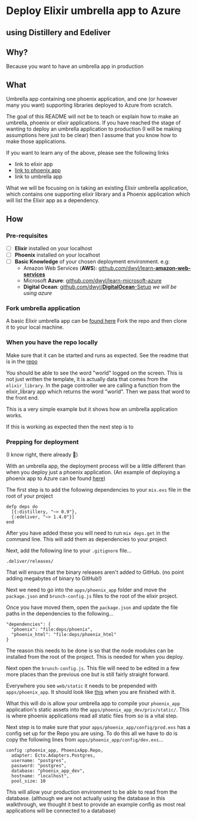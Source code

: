 # Deploy Elixir umbrella app to Azure
## using Distillery and Edeliver

## Why?
Because you want to have an umbrella app in production

## What
Umbrella app containing one phoenix application, and one (or however many you
want)
supporting libraries deployed to Azure from scratch.

The goal of this README will not be to teach or explain how to make an umbrella,
phoenix or elixir applications. If you have reached the stage of wanting to
deploy an umbrella application to production (I will be making assumptions here
just to be clear) then I assume that you know how to make those applications.

If you want to learn any of the above, please see the following links

- link to elixir app
- [link to phoenix app](https://github.com/dwyl/learn-phoenix-framework/blob/master/simple-server.md)
- link to umbrella app

What we will be focusing on is taking an existing Elixir umbrella application,
which contains one supporting elixir library and a Phoenix application which
will list the Elixir app as a dependency.

## How

### Pre-requisites
+ [ ] **Elixir** installed on your localhost
+ [ ] **Phoenix** installed on your localhost
+ [ ] **Basic Knowledge** of your chosen deployment environment. e.g:
  + Amazon Web Services (**AWS**):
  [github.com/dwyl/learn-**amazon-web-services**](https://github.com/dwyl/learn-amazon-web-services)
  + Microsoft **Azure**: [github.com/dwyl/learn-microsoft-azure](https://github.com/dwyl/learn-microsoft-**azure**)
  + **Digital Ocean**: [github.com/dwyl/**DigitalOcean**-Setup](https://github.com/dwyl/DigitalOcean-Setup)
  _we will be using azure_

### Fork umbrella application

A basic Elixir umbrella app can be [found here](https://github.com/RobStallion/example_umbrella_deployment)
Fork the repo and then clone it to your local machine.

### When you have the repo locally

Make sure that it can be started and runs as expected. See the readme that is in
the [repo](https://github.com/RobStallion/example_umbrella_deployment)

You should be able to see the word "world" logged on the screen. This is not
just written the template, it is actually data that comes from the
`elixir_library`. In the page controller we are calling a function from the
elixir_library app which returns the word "world". Then we pass that word to the
front end.

This is a very simple example but it shows how an umbrella application works.

If this is working as expected then the next step is to

### Prepping for deployment
(I know right, there already 👊)

With an umbrella app, the deployment process will be a little different than
when you deploy just a phoenix application. (An example of deploying a phoenix
app to Azure can be found
[here](https://github.com/dwyl/learn-phoenix-framework/blob/master/production-deployment.md))

The first step is to add the following dependencies to your `mix.exs` file in
the root of your project
```
defp deps do
  [{:distillery, "~> 0.9"},
  {:edeliver, "~> 1.4.0"}]
end
```

After you have added these you will need to run `mix deps.get` in the command
line. This will add them as dependencies to your project

Next, add the following line to your `.gitignore` file...
```
.deliver/releases/
```
That will ensure that the binary releases aren't added to GitHub.
(no point adding megabytes of binary to GitHub!)

Next we need to go into the `apps/phoenix_app` folder and move the
`package.json` and `brunch-config.js` files to the root of the elixir project.

Once you have moved them, open the `package.json` and update the file paths in
the dependencies to the following...

```
"dependencies": {
  "phoenix": "file:deps/phoenix",
  "phoenix_html": "file:deps/phoenix_html"
}
```

The reason this needs to be done is so that the node modules can be installed
from the root of the project. This is needed for when you deploy.

Next open the `brunch-config.js`. This file will need to be edited in a few more
places than the previous one but is still fairly straight forward.

Everywhere you see `web/static` it needs to be prepended with `apps/phoenix_app`.
It should look like
[this](https://github.com/katbow/umbrella_deployment/blob/master/brunch-config.js)
when you are finished with it.

What this will do is allow your umbrella app to compile your `phoenix_app`
application's static assets into the `apps/phoenix_app_dev/priv/static/`. This
is where phoenix applications read all static files from so is a vital step.

Next step is to make sure that your `apps/phoenix_app/config/prod.exs` has a
config set up for the Repo you are using. To do this all we have to do is copy
the following lines from `apps/phoenix_app/config/dev.exs`...

```
config :phoenix_app, PhoenixApp.Repo,
  adapter: Ecto.Adapters.Postgres,
  username: "postgres",
  password: "postgres",
  database: "phoenix_app_dev",
  hostname: "localhost",
  pool_size: 10
```

This will allow your production environment to be able to read from the database.
(although we are not actually using the database in this walkthrough, we thought
it best to provide an example config as most real applications will be connected to a
database)
